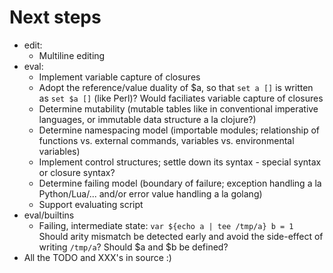 # Next steps

* edit:
    - Multiline editing
* eval:
    - Implement variable capture of closures
    - Adopt the reference/value duality of $a, so that `set a []` is
      written as `set $a []` (like Perl)? Would faciliates variable capture of
      closures
    - Determine mutability (mutable tables like in conventional imperative
      languages, or immutable data structure a la clojure?)
    - Determine namespacing model (importable modules; relationship of
      functions vs. external commands, variables vs. environmental variables)
    - Implement control structures; settle down its syntax - special syntax or
      closure syntax?
    - Determine failing model (boundary of failure; exception handling a la
      Python/Lua/...  and/or error value handling a la golang)
    - Support evaluating script
* eval/builtins
    - Failing, intermediate state:
        ```var ${echo a | tee /tmp/a} b = 1```
      Should arity mismatch be detected early and avoid the side-effect of
      writing `/tmp/a`? Should $a and $b be defined?
* All the TODO and XXX's in source :)
